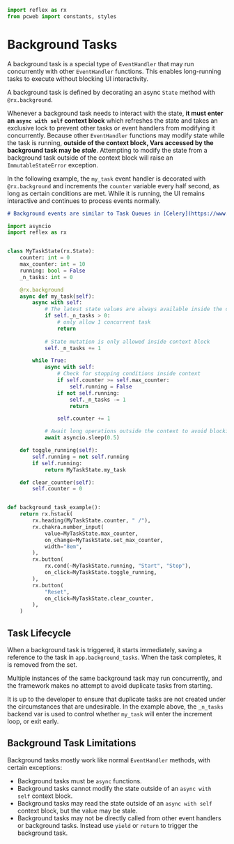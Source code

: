 ```python exec
import reflex as rx
from pcweb import constants, styles
```

# Background Tasks

A background task is a special type of `EventHandler` that may run
concurrently with other `EventHandler` functions. This enables long-running
tasks to execute without blocking UI interactivity.

A background task is defined by decorating an async `State` method with
`@rx.background`.

Whenever a background task needs to interact with the state, **it must enter an
`async with self` context block** which refreshes the state and takes an
exclusive lock to prevent other tasks or event handlers from modifying it
concurrently.  Because other `EventHandler` functions may modify state while the
task is running, **outside of the context block, Vars accessed by the background
task may be _stale_**. Attempting to modify the state from a background task
outside of the context block will raise an `ImmutableStateError` exception.

In the following example, the `my_task` event handler is decorated with
`@rx.background` and increments the `counter` variable every half second, as
long as certain conditions are met. While it is running, the UI remains
interactive and continues to process events normally.

```md alert info
# Background events are similar to Task Queues in [Celery](https://www.fullstackpython.com/celery.html) allowing asynchronous events.
```

```python demo exec
import asyncio
import reflex as rx


class MyTaskState(rx.State):
    counter: int = 0
    max_counter: int = 10
    running: bool = False
    _n_tasks: int = 0

    @rx.background
    async def my_task(self):
        async with self:
            # The latest state values are always available inside the context
            if self._n_tasks > 0:
                # only allow 1 concurrent task
                return
            
            # State mutation is only allowed inside context block
            self._n_tasks += 1

        while True:
            async with self:
                # Check for stopping conditions inside context
                if self.counter >= self.max_counter:
                    self.running = False
                if not self.running:
                    self._n_tasks -= 1
                    return

                self.counter += 1

            # Await long operations outside the context to avoid blocking UI
            await asyncio.sleep(0.5)

    def toggle_running(self):
        self.running = not self.running
        if self.running:
            return MyTaskState.my_task

    def clear_counter(self):
        self.counter = 0


def background_task_example():
    return rx.hstack(
        rx.heading(MyTaskState.counter, " /"),
        rx.chakra.number_input(
            value=MyTaskState.max_counter,
            on_change=MyTaskState.set_max_counter,
            width="8em",
        ),
        rx.button(
            rx.cond(~MyTaskState.running, "Start", "Stop"),
            on_click=MyTaskState.toggle_running,
        ),
        rx.button(
            "Reset",
            on_click=MyTaskState.clear_counter,
        ),
    )
```

## Task Lifecycle

When a background task is triggered, it starts immediately, saving a reference to
the task in `app.background_tasks`. When the task completes, it is removed from
the set.

Multiple instances of the same background task may run concurrently, and the
framework makes no attempt to avoid duplicate tasks from starting.

It is up to the developer to ensure that duplicate tasks are not created under
the circumstances that are undesirable. In the example above, the `_n_tasks`
backend var is used to control whether `my_task` will enter the increment loop,
or exit early.

## Background Task Limitations

Background tasks mostly work like normal `EventHandler` methods, with certain exceptions:

* Background tasks must be `async` functions.
* Background tasks cannot modify the state outside of an `async with self` context block.
* Background tasks may read the state outside of an `async with self` context block, but the value may be stale.
* Background tasks may not be directly called from other event handlers or background tasks. Instead use `yield` or `return` to trigger the background task.
